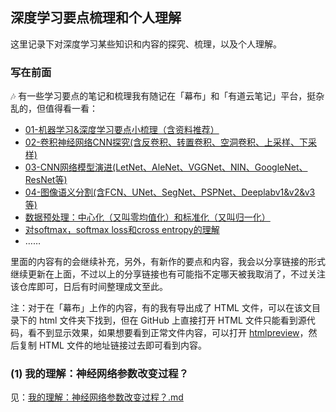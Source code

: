 ## 深度学习要点梳理和个人理解

这里记录下对深度学习某些知识和内容的探究、梳理，以及个人理解。



### 写在前面

:notes: 有一些学习要点的笔记和梳理我有随记在「幕布」和「有道云笔记」平台，挺杂乱的，但值得看一看：

- [01-机器学习&深度学习要点小梳理（含资料推荐）](https://mubu.com/doc/2E8oghDU78)
- [02-卷积神经网络CNN探究(含反卷积、转置卷积、空洞卷积、上采样、下采样)](https://mubu.com/doc/3LbSzN4z-8)
- [03-CNN网络模型演进(LetNet、AleNet、VGGNet、NIN、GoogleNet、ResNet等)](https://mubu.com/doc/2BFlc9r-B8)
- [04-图像语义分割(含FCN、UNet、SegNet、PSPNet、Deeplabv1&v2&v3等)](https://mubu.com/doc/1OEfnuDXAc)
- [数据预处理：中心化（又叫零均值化）和标准化（又叫归一化）](https://mubu.com/doc/2qC5u7sGw8)
- [对softmax，softmax loss和cross entropy的理解](https://mubu.com/doc/T0NtYmnFc)
- ……

里面的内容有的会继续补充，另外，有新作的要点和内容，我会以分享链接的形式继续更新在上面，不过以上的分享链接也有可能指不定哪天被我取消了，不过关注该仓库即可，日后有时间整理成文至此。

注：对于在「幕布」上作的内容，有的我有导出成了 HTML 文件，可以在该文目录下的 html 文件夹下找到，但在 GitHub 上直接打开 HTML 文件只能看到源代码，看不到显示效果，如果想要看到正常文件内容，可以打开  [htmlpreview](https://htmlpreview.github.io/)，然后复制 HTML 文件的地址链接过去即可看到内容。



### (1) 我的理解：神经网络参数改变过程？

见：[我的理解：神经网络参数改变过程？.md](./我的理解：神经网络参数改变过程？.md)





